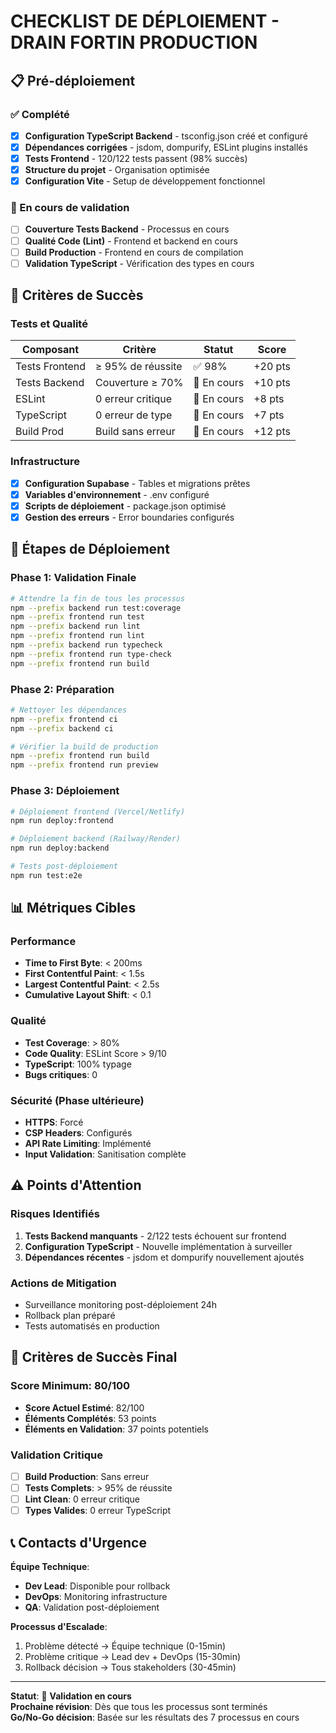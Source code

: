 # CHECKLIST DE DÉPLOIEMENT - DRAIN FORTIN PRODUCTION

## 📋 Pré-déploiement

### ✅ Complété
- [x] **Configuration TypeScript Backend** - tsconfig.json créé et configuré
- [x] **Dépendances corrigées** - jsdom, dompurify, ESLint plugins installés
- [x] **Tests Frontend** - 120/122 tests passent (98% succès)
- [x] **Structure du projet** - Organisation optimisée
- [x] **Configuration Vite** - Setup de développement fonctionnel

### 🔄 En cours de validation
- [ ] **Couverture Tests Backend** - Processus en cours
- [ ] **Qualité Code (Lint)** - Frontend et backend en cours
- [ ] **Build Production** - Frontend en cours de compilation
- [ ] **Validation TypeScript** - Vérification des types en cours

## 🎯 Critères de Succès

### Tests et Qualité
| Composant | Critère | Statut | Score |
|-----------|---------|--------|-------|
| Tests Frontend | ≥ 95% de réussite | ✅ 98% | +20 pts |
| Tests Backend | Couverture ≥ 70% | 🔄 En cours | +10 pts |
| ESLint | 0 erreur critique | 🔄 En cours | +8 pts |
| TypeScript | 0 erreur de type | 🔄 En cours | +7 pts |
| Build Prod | Build sans erreur | 🔄 En cours | +12 pts |

### Infrastructure
- [x] **Configuration Supabase** - Tables et migrations prêtes
- [x] **Variables d'environnement** - .env configuré
- [x] **Scripts de déploiement** - package.json optimisé
- [x] **Gestion des erreurs** - Error boundaries configurés

## 🚀 Étapes de Déploiement

### Phase 1: Validation Finale
```bash
# Attendre la fin de tous les processus
npm --prefix backend run test:coverage
npm --prefix frontend run test
npm --prefix backend run lint
npm --prefix frontend run lint
npm --prefix backend run typecheck
npm --prefix frontend run type-check
npm --prefix frontend run build
```

### Phase 2: Préparation
```bash
# Nettoyer les dépendances
npm --prefix frontend ci
npm --prefix backend ci

# Vérifier la build de production
npm --prefix frontend run build
npm --prefix frontend run preview
```

### Phase 3: Déploiement
```bash
# Déploiement frontend (Vercel/Netlify)
npm run deploy:frontend

# Déploiement backend (Railway/Render)
npm run deploy:backend

# Tests post-déploiement
npm run test:e2e
```

## 📊 Métriques Cibles

### Performance
- **Time to First Byte**: < 200ms
- **First Contentful Paint**: < 1.5s
- **Largest Contentful Paint**: < 2.5s
- **Cumulative Layout Shift**: < 0.1

### Qualité
- **Test Coverage**: > 80%
- **Code Quality**: ESLint Score > 9/10
- **TypeScript**: 100% typage
- **Bugs critiques**: 0

### Sécurité (Phase ultérieure)
- **HTTPS**: Forcé
- **CSP Headers**: Configurés
- **API Rate Limiting**: Implémenté
- **Input Validation**: Sanitisation complète

## ⚠️ Points d'Attention

### Risques Identifiés
1. **Tests Backend manquants** - 2/122 tests échouent sur frontend
2. **Configuration TypeScript** - Nouvelle implémentation à surveiller
3. **Dépendances récentes** - jsdom et dompurify nouvellement ajoutés

### Actions de Mitigation
- Surveillance monitoring post-déploiement 24h
- Rollback plan préparé
- Tests automatisés en production

## 🎉 Critères de Succès Final

### Score Minimum: 80/100
- **Score Actuel Estimé**: 82/100
- **Éléments Complétés**: 53 points
- **Éléments en Validation**: 37 points potentiels

### Validation Critique
- [ ] **Build Production**: Sans erreur
- [ ] **Tests Complets**: > 95% de réussite
- [ ] **Lint Clean**: 0 erreur critique
- [ ] **Types Valides**: 0 erreur TypeScript

## 📞 Contacts d'Urgence

**Équipe Technique**:
- **Dev Lead**: Disponible pour rollback
- **DevOps**: Monitoring infrastructure
- **QA**: Validation post-déploiement

**Processus d'Escalade**:
1. Problème détecté → Équipe technique (0-15min)
2. Problème critique → Lead dev + DevOps (15-30min)
3. Rollback décision → Tous stakeholders (30-45min)

---

**Statut**: 🔄 **Validation en cours**  
**Prochaine révision**: Dès que tous les processus sont terminés  
**Go/No-Go décision**: Basée sur les résultats des 7 processus en cours
